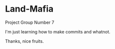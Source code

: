 # Land-Mafia
Project Group Number 7

I'm just learning how to make commits and whatnot. 

Thanks, nice fruits.
